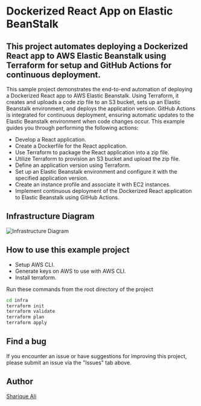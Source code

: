 
# Dockerized React App on Elastic BeanStalk

## This project automates deploying a Dockerized React app to AWS Elastic Beanstalk using Terraform for setup and GitHub Actions for continuous deployment.

This sample project demonstrates the end-to-end automation of deploying a Dockerized React app to AWS Elastic Beanstalk. Using Terraform, it creates and uploads a code zip file to an S3 bucket, sets up an Elastic Beanstalk environment, and deploys the application version. GitHub Actions is integrated for continuous deployment, ensuring automatic updates to the Elastic Beanstalk environment when code changes occur. This example guides you through performing the following actions:

* Develop a React application.
* Create a Dockerfile for the React application.
* Use Terraform to package the React application into a zip file.
* Utilize Terraform to provision an S3 bucket and upload the zip file.
* Define an application version using Terraform.
* Set up an Elastic Beanstalk environment and configure it with the specified application version.
* Create an instance profile and associate it with EC2 instances.
* Implement continuous deployment of the Dockerized React application to Elastic Beanstalk using GitHub Actions.

## Infrastructure Diagram
![Infrastructure Diagram](https://drive.google.com/file/d/1HBwI8ug36U3SoIOCmla3jxFMAq9T52Y9/view?usp=drive_link)


## How to use this example project
* Setup AWS CLI.
* Generate keys on AWS to use with AWS CLI.
* Install terraform.

Run these commands from the root directory of the project
```bash
cd infra
terraform init
terraform validate
terraform plan
terraform apply
```


## Find a bug
If you encounter an issue or have suggestions for improving this project, please submit an issue via the "Issues" tab above.

## Author

[Sharique Ali](https://github.com/sharique-tech1987)

